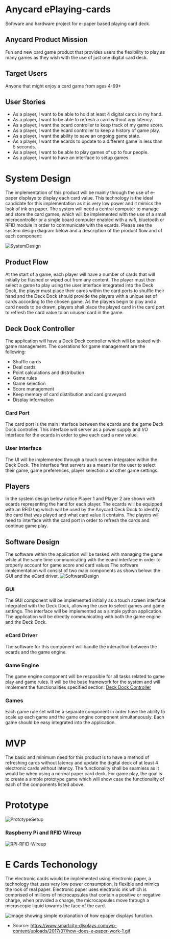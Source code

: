 # Anycard ePlaying-cards
Software and hardware project for e-paper based playing card deck.

## Anycard Product Mission
Fun and new card game product that provides users the flexibility to play as many games as they wish with the use of just one digital card deck.

## Target Users
Anyone that might enjoy a card game from ages 4-99+

## User Stories
* As a player, I want to be able to hold at least 4 digital cards in my hand.
* As a player, I want to be able to refresh a card without any latency.
* As a player, I want the ecard controller to keep track of my game score.
* As a player, I want the ecard controller to keep a history of game play.
* As a player, I want the ability to save an ongoing game state.
* As a player, I want the ecards to update to a different game in less than 5 seconds.
* As a player, I want to be able to play games of up to four people.
* As a player, I want to have an interface to setup games.

# System Design
The implementation of this product will be mainly through the use of e-paper displays to display each card value. This technology is the ideal candidate for this implementation as it is very low power and it mimics the look of ink on paper. The system will need a central computer to manage and store the card games, which will be implemented with the use of a small microcontroller or a single board computer enabled with a wifi, bluetooth or RFID module in order to communicate with the ecards. Please see the system design diagram below and a description of the product flow and of each component:

![SystemDesign](doc/AnycardSystemDesign.png)

## Product Flow
At the start of a game, each player will have a number of cards that will initially be flushed or wiped out from any content. The player must then select a game to play using the user interface integrated into the Deck Dock, the player must place their cards within the card ports to shuffle their hand and the Deck Dock should provide the players with a unique set of cards according to the chosen game. As the players begin to play and a card needs to be drawn, players shall place the played card in the card port to refresh the card value to an unused card in the game.

## Deck Dock Controller
The application will have a Deck Dock controller which will be tasked with game management. The operations for game management are the following:
* Shuffle cards
* Deal cards
* Point calculations and distribution
* Game rules
* Game selection
* Score management
* Keep memory of card distribution and card graveyard
* Display information

### Card Port
The card port is the main interface between the ecards and the game Deck Dock controller. This interface will server as a power supply and I/O interface for the ecards in order to give each card a new value.

### User Interface
The UI will be implemented through a touch screen integrated within the Deck Dock. The interface first servers as a means for the user to select their game, game preferences, player selection and other game settings.

## Players
In the system design below notice Player 1 and Player 2 are shown with ecards representing the hand for each player. The ecards will be equipped with an RFID tag which will be used by the Anycard Deck Dock to identify the card that was played and what card value it contains. The players will need to interface with the card port in order to refresh the cards and continue game play.

## Software Design
The software within the application will be tasked with managing the game while at the same time communicating with the ecard interface in order to properly account for game score and card values.The software implementation will consist of two main components as shown below: the GUI and the eCard driver.
![SoftwareDesign](doc/SoftwareDesign.png)

### GUI
The GUI component will be implemented initially as a touch screen interface integrated with the Deck Dock, allowing the user to select games and game settings. The interface will be implemented as a simple python application. The application will be directly communicating with both the game engine and the Deck Dock.

### eCard Driver
The software for this component will handle the interaction between the ecards and the game engine.

### Game Engine
The game engine component will be resposible for all tasks related to game play and game rules. It will be the base framework for the system and will implement the functionalities specified section:
[Deck Dock Controller](#Deck-Dock-Controller)

### Games
Each game rule set will be a separate component in order have the ability to scale up each game and the game engine component simultaneously. Each game should be easy integrated into the application.

# MVP
The basic and minimum need for this product is to have a method of refreshing cards without latency and update the digital deck of at least 4 electronic cards without latency. The functionality shall be seamless as it would be when using a normal paper card deck. For game play, the goal is to create a simple prototype game which will show case the functionality of each of the components listed above.

# Prototype
![PrototypeSetup](doc/proto_setup.jpg)

### Raspberry Pi and RFID Wireup
![RPi-RFID-Wireup](doc/rasppi_rfid.png)

# E Cards Techonology
The electronic cards would be implemented using electronic paper, a technology that uses very low power consumption, is flexible and mimics the look of real paper. Electronic paper uses electronic ink which is comprised of millions of microcapsules that contain a positive or negative charge, when provided a charge, the microcapsules move through a microscopic liquid towards the face of the card.

![Image showing simple explanation of how epaper displays function.](https://www.smartcity-displays.com/wp-content/uploads/2017/07/how-does-e-paper-work-1.gif)
* Source: https://www.smartcity-displays.com/wp-content/uploads/2017/07/how-does-e-paper-work-1.gif
